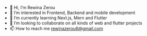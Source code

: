 - 👋 Hi, I’m Rewina Zerou
- 👀 I’m interested in Frontend, Backend and mobile development
- 🌱 I’m currently learning Next.js, Mern and Flutter
- 💞️ I’m looking to collaborate on all kinds of web and flutter projects
- 📫 How to reach me rewinazerou6@gmail.com

<!---
rewinaz/rewinaz is a ✨ special ✨ repository because its `README.md` (this file) appears on your GitHub profile.
You can click the Preview link to take a look at your changes.
--->
